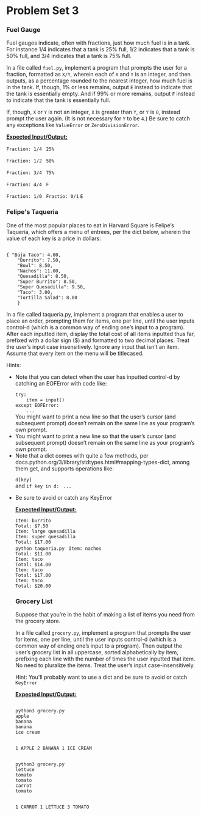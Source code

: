 # Problem Set 3

<h3> Fuel Gauge </h3>
Fuel gauges indicate, often with fractions, just how much fuel is in a tank. For instance 1/4 indicates that a tank is 25% full, 1/2 indicates that a tank is 50% full, and 3/4 indicates that a tank is 75% full.

In a file called ``fuel.py``, implement a program that prompts the user for a fraction, formatted as ``X/Y``, wherein each of ``X`` and ``Y`` is an integer, and then outputs, as a percentage rounded to the nearest integer, how much fuel is in the tank. If, though, 1% or less remains, output ``E`` instead to indicate that the tank is essentially empty. And if 99% or more remains, output ``F`` instead to indicate that the tank is essentially full.

If, though, ``X`` or ``Y`` is not an integer, ``X`` is greater than ``Y``, or ``Y`` is ``0``, instead prompt the user again. (It is not necessary for ``Y`` to be ``4``.) Be sure to catch any exceptions like ``ValueError`` or ``ZeroDivisionError``.

<strong><ins> Expected Input/Output: </ins> </strong>

``Fraction: 1/4 ``
``25%``

``Fraction: 1/2 ``
``50%``

``Fraction: 3/4 ``
``75%``


``Fraction: 4/4 ``
``F``

``Fraction: 1/0 ``
``Fractio: 0/1``
``E``

<h3> Felipe's Taqueria </h3>

One of the most popular places to eat in Harvard Square is Felipe’s Taqueria, which offers a menu of entrees, per the dict below, wherein the value of each key is a price in dollars:

<code>
{ "Baja Taco": 4.00,
    "Burrito": 7.50,
    "Bowl": 8.50,
    "Nachos": 11.00,
    "Quesadilla": 8.50,
    "Super Burrito": 8.50,
    "Super Quesadilla": 9.50,
    "Taco": 3.00,
    "Tortilla Salad": 8.00
    }
</code>

In a file called taqueria.py, implement a program that enables a user to place an order, prompting them for items, one per line, until the user inputs control-d (which is a common way of ending one’s input to a program). After each inputted item, display the total cost of all items inputted thus far, prefixed with a dollar sign ($) and formatted to two decimal places. Treat the user’s input case insensitively. Ignore any input that isn’t an item. Assume that every item on the menu will be titlecased.


Hints:
<ul>
<li> Note that you can detect when the user has inputted control-d by catching an EOFError with code like: </li>
<code>
try:
    item = input()
except EOFError:
    ...
</code>
You might want to print a new line so that the user’s cursor (and subsequent prompt) doesn’t remain on the same line as your program’s own prompt.


<li> You might want to print a new line so that the user’s cursor (and subsequent prompt) doesn’t remain on the same line as your program’s own prompt. </li>

<li> Note that a dict comes with quite a few methods, per docs.python.org/3/library/stdtypes.html#mapping-types-dict, among them get, and supports operations like: </li>

``d[key]`` <br>
and 
``if key in d: ``
    ``...``
<li> Be sure to avoid or catch any KeyError </li>

<strong><ins> Expected Input/Output: </ins></strong>

``Item: burrito `` <br>
``Total: $7.50 `` <br>
``Item: large quesadilla`` <br>
``Item: super quesadilla `` <br>
``Total: $17.00`` <br>
``python taqueria.py ``
``Item: nachos`` <br>
``Total: $11.00`` <br>
``Item: taco`` <br>
``Total: $14.00 `` <br>
``Item: taco `` <br>
``Total: $17.00`` <br>
``Item: taco `` <br>
``Total: $20.00`` <br>

<h3> Grocery List </h3>
Suppose that you’re in the habit of making a list of items you need from the grocery store.

In a file called ``grocery.py``, implement a program that prompts the user for items, one per line, until the user inputs control-d (which is a common way of ending one’s input to a program). Then output the user’s grocery list in all uppercase, sorted alphabetically by item, prefixing each line with the number of times the user inputted that item. No need to pluralize the items. Treat the user’s input case-insensitively.

Hint: You'll probably want to use a dict and be sure to avoid or catch ``KeyError``

<strong><ins> Expected Input/Output: </ins></strong>

<code>
python3 grocery.py
apple
banana
banana
ice cream

1 APPLE
2 BANANA
1 ICE CREAM
</code>

<code>
python3 grocery.py
lettuce
tomato
tomato
carrot
tomato

1 CARROT
1 LETTUCE
3 TOMATO
</code>


